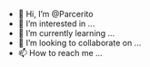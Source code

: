 - 👋 Hi, I’m @Parcerito
- 👀 I’m interested in ...
- 🌱 I’m currently learning ...
- 💞️ I’m looking to collaborate on ...
- 📫 How to reach me ...

<!---
Parcerito/Parcerito is a ✨ special ✨ repository because its `README.md` (this file) appears on your GitHub profile.
You can click the Preview link to take a look at your changes.
--->
